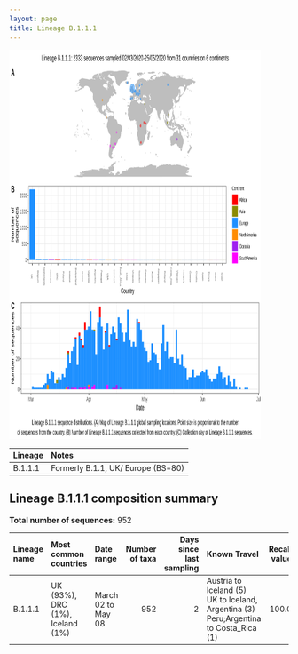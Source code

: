 ```yaml
---
layout: page
title: Lineage B.1.1.1
---
```




<img src="../assets/images/B.1.1.1.svg" alt="B.1.1.1 lineage summary figure" width="90%" height="700px" />


| Lineage | Notes |
|:-----|:-----|
| B.1.1.1 | Formerly B.1.1, UK/ Europe (BS=80) |

<h2>Lineage B.1.1.1 composition summary </h2>

<strong>Total number of sequences:</strong> 952

| Lineage name | Most common countries | Date range | Number of taxa |  Days since last sampling | Known Travel | Recall value |
|:-----|:-----|:-------|-------:|-------:|:---------|--------:|
| B.1.1.1 | UK (93%), DRC (1%), Iceland (1%) | March 02 to May 08 | 952 | 2 | Austria to Iceland (5)<br/> UK to Iceland, Argentina (3)<br/> Peru;Argentina to Costa_Rica (1)<br/> | 100.0 |
